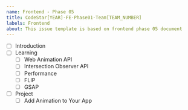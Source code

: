 ```yaml
---
name: Frontend - Phase 05
title: CodeStar[YEAR]-FE-Phase01-Team[TEAM_NUMBER]
labels: Frontend
about: This issue template is based on frontend phase 05 document
---
```


-   [ ] Introduction
-   [ ] Learning
    -   [ ] Web Animation API
    -   [ ] Intersection Observer API
    -   [ ] Performance
    -   [ ] FLIP
    -   [ ] GSAP
-   [ ] Project
    -   [ ] Add Animation to Your App
